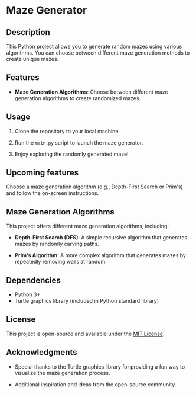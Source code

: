 # Maze Generator

## Description

This Python project allows you to generate random mazes using various algorithms. You can choose between different maze generation methods to create unique mazes.

## Features

- **Maze Generation Algorithms**: Choose between different maze generation algorithms to create randomized mazes.


## Usage

1. Clone the repository to your local machine.

2. Run the `main.py` script to launch the maze generator.

3. Enjoy exploring the randomly generated maze!


## Upcoming features

Choose a maze generation algorithm (e.g., Depth-First Search or Prim's) and follow the on-screen instructions.

## Maze Generation Algorithms

This project offers different maze generation algorithms, including:

- **Depth-First Search (DFS)**: A simple recursive algorithm that generates mazes by randomly carving paths.

- **Prim's Algorithm**: A more complex algorithm that generates mazes by repeatedly removing walls at random.

## Dependencies

- Python 3+
- Turtle graphics library (included in Python standard library)

## License

This project is open-source and available under the [MIT License](LICENSE).

## Acknowledgments

- Special thanks to the Turtle graphics library for providing a fun way to visualize the maze generation process.

- Additional inspiration and ideas from the open-source community.

